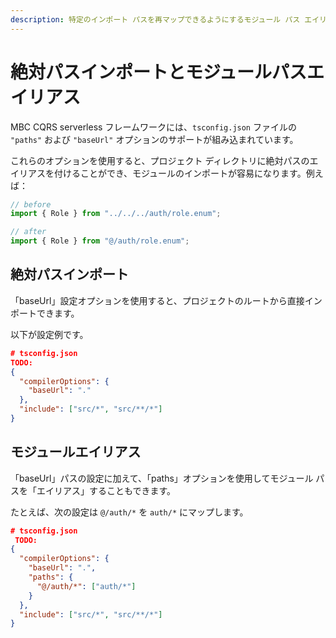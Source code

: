 ```yaml
---
description: 特定のインポート パスを再マップできるようにするモジュール パス エイリアスを構成します。
---
```


# 絶対パスインポートとモジュールパスエイリアス

MBC CQRS serverless フレームワークには、`tsconfig.json` ファイルの `"paths"` および `"baseUrl"` オプションのサポートが組み込まれています。

これらのオプションを使用すると、プロジェクト ディレクトリに絶対パスのエイリアスを付けることができ、モジュールのインポートが容易になります。例えば：

```ts
// before
import { Role } from "../../../auth/role.enum";

// after
import { Role } from "@/auth/role.enum";
```

## 絶対パスインポート

「baseUrl」設定オプションを使用すると、プロジェクトのルートから直接インポートできます。

以下が設定例です。

```json
# tsconfig.json
TODO:
{
  "compilerOptions": {
    "baseUrl": "."
  },
  "include": ["src/*", "src/**/*"]
}
```

## モジュールエイリアス


「baseUrl」パスの設定に加えて、「paths」オプションを使用してモジュール パスを「エイリアス」することもできます。

たとえば、次の設定は `@/auth/*` を `auth/*` にマップします。

```json
# tsconfig.json
 TODO:
{
  "compilerOptions": {
    "baseUrl": ".",
    "paths": {
      "@/auth/*": ["auth/*"]
    }
  },
  "include": ["src/*", "src/**/*"]
}
```
